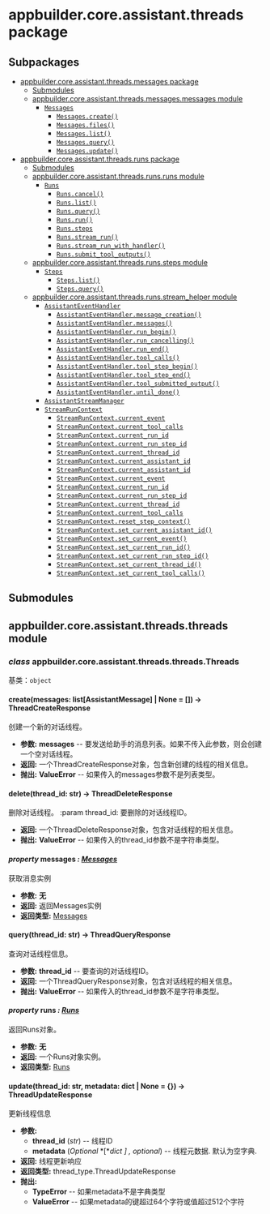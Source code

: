 # appbuilder.core.assistant.threads package

## Subpackages

* [appbuilder.core.assistant.threads.messages package](appbuilder.core.assistant.threads.messages.md)
  * [Submodules](appbuilder.core.assistant.threads.messages.md#submodules)
  * [appbuilder.core.assistant.threads.messages.messages module](appbuilder.core.assistant.threads.messages.md#module-appbuilder.core.assistant.threads.messages.messages)
    * [`Messages`](appbuilder.core.assistant.threads.messages.md#appbuilder.core.assistant.threads.messages.messages.Messages)
      * [`Messages.create()`](appbuilder.core.assistant.threads.messages.md#appbuilder.core.assistant.threads.messages.messages.Messages.create)
      * [`Messages.files()`](appbuilder.core.assistant.threads.messages.md#appbuilder.core.assistant.threads.messages.messages.Messages.files)
      * [`Messages.list()`](appbuilder.core.assistant.threads.messages.md#appbuilder.core.assistant.threads.messages.messages.Messages.list)
      * [`Messages.query()`](appbuilder.core.assistant.threads.messages.md#appbuilder.core.assistant.threads.messages.messages.Messages.query)
      * [`Messages.update()`](appbuilder.core.assistant.threads.messages.md#appbuilder.core.assistant.threads.messages.messages.Messages.update)
* [appbuilder.core.assistant.threads.runs package](appbuilder.core.assistant.threads.runs.md)
  * [Submodules](appbuilder.core.assistant.threads.runs.md#submodules)
  * [appbuilder.core.assistant.threads.runs.runs module](appbuilder.core.assistant.threads.runs.md#module-appbuilder.core.assistant.threads.runs.runs)
    * [`Runs`](appbuilder.core.assistant.threads.runs.md#appbuilder.core.assistant.threads.runs.runs.Runs)
      * [`Runs.cancel()`](appbuilder.core.assistant.threads.runs.md#appbuilder.core.assistant.threads.runs.runs.Runs.cancel)
      * [`Runs.list()`](appbuilder.core.assistant.threads.runs.md#appbuilder.core.assistant.threads.runs.runs.Runs.list)
      * [`Runs.query()`](appbuilder.core.assistant.threads.runs.md#appbuilder.core.assistant.threads.runs.runs.Runs.query)
      * [`Runs.run()`](appbuilder.core.assistant.threads.runs.md#appbuilder.core.assistant.threads.runs.runs.Runs.run)
      * [`Runs.steps`](appbuilder.core.assistant.threads.runs.md#appbuilder.core.assistant.threads.runs.runs.Runs.steps)
      * [`Runs.stream_run()`](appbuilder.core.assistant.threads.runs.md#appbuilder.core.assistant.threads.runs.runs.Runs.stream_run)
      * [`Runs.stream_run_with_handler()`](appbuilder.core.assistant.threads.runs.md#appbuilder.core.assistant.threads.runs.runs.Runs.stream_run_with_handler)
      * [`Runs.submit_tool_outputs()`](appbuilder.core.assistant.threads.runs.md#appbuilder.core.assistant.threads.runs.runs.Runs.submit_tool_outputs)
  * [appbuilder.core.assistant.threads.runs.steps module](appbuilder.core.assistant.threads.runs.md#module-appbuilder.core.assistant.threads.runs.steps)
    * [`Steps`](appbuilder.core.assistant.threads.runs.md#appbuilder.core.assistant.threads.runs.steps.Steps)
      * [`Steps.list()`](appbuilder.core.assistant.threads.runs.md#appbuilder.core.assistant.threads.runs.steps.Steps.list)
      * [`Steps.query()`](appbuilder.core.assistant.threads.runs.md#appbuilder.core.assistant.threads.runs.steps.Steps.query)
  * [appbuilder.core.assistant.threads.runs.stream_helper module](appbuilder.core.assistant.threads.runs.md#module-appbuilder.core.assistant.threads.runs.stream_helper)
    * [`AssistantEventHandler`](appbuilder.core.assistant.threads.runs.md#appbuilder.core.assistant.threads.runs.stream_helper.AssistantEventHandler)
      * [`AssistantEventHandler.message_creation()`](appbuilder.core.assistant.threads.runs.md#appbuilder.core.assistant.threads.runs.stream_helper.AssistantEventHandler.message_creation)
      * [`AssistantEventHandler.messages()`](appbuilder.core.assistant.threads.runs.md#appbuilder.core.assistant.threads.runs.stream_helper.AssistantEventHandler.messages)
      * [`AssistantEventHandler.run_begin()`](appbuilder.core.assistant.threads.runs.md#appbuilder.core.assistant.threads.runs.stream_helper.AssistantEventHandler.run_begin)
      * [`AssistantEventHandler.run_cancelling()`](appbuilder.core.assistant.threads.runs.md#appbuilder.core.assistant.threads.runs.stream_helper.AssistantEventHandler.run_cancelling)
      * [`AssistantEventHandler.run_end()`](appbuilder.core.assistant.threads.runs.md#appbuilder.core.assistant.threads.runs.stream_helper.AssistantEventHandler.run_end)
      * [`AssistantEventHandler.tool_calls()`](appbuilder.core.assistant.threads.runs.md#appbuilder.core.assistant.threads.runs.stream_helper.AssistantEventHandler.tool_calls)
      * [`AssistantEventHandler.tool_step_begin()`](appbuilder.core.assistant.threads.runs.md#appbuilder.core.assistant.threads.runs.stream_helper.AssistantEventHandler.tool_step_begin)
      * [`AssistantEventHandler.tool_step_end()`](appbuilder.core.assistant.threads.runs.md#appbuilder.core.assistant.threads.runs.stream_helper.AssistantEventHandler.tool_step_end)
      * [`AssistantEventHandler.tool_submitted_output()`](appbuilder.core.assistant.threads.runs.md#appbuilder.core.assistant.threads.runs.stream_helper.AssistantEventHandler.tool_submitted_output)
      * [`AssistantEventHandler.until_done()`](appbuilder.core.assistant.threads.runs.md#appbuilder.core.assistant.threads.runs.stream_helper.AssistantEventHandler.until_done)
    * [`AssistantStreamManager`](appbuilder.core.assistant.threads.runs.md#appbuilder.core.assistant.threads.runs.stream_helper.AssistantStreamManager)
    * [`StreamRunContext`](appbuilder.core.assistant.threads.runs.md#appbuilder.core.assistant.threads.runs.stream_helper.StreamRunContext)
      * [`StreamRunContext.current_event`](appbuilder.core.assistant.threads.runs.md#appbuilder.core.assistant.threads.runs.stream_helper.StreamRunContext.current_event)
      * [`StreamRunContext.current_tool_calls`](appbuilder.core.assistant.threads.runs.md#appbuilder.core.assistant.threads.runs.stream_helper.StreamRunContext.current_tool_calls)
      * [`StreamRunContext.current_run_id`](appbuilder.core.assistant.threads.runs.md#appbuilder.core.assistant.threads.runs.stream_helper.StreamRunContext.current_run_id)
      * [`StreamRunContext.current_run_step_id`](appbuilder.core.assistant.threads.runs.md#appbuilder.core.assistant.threads.runs.stream_helper.StreamRunContext.current_run_step_id)
      * [`StreamRunContext.current_thread_id`](appbuilder.core.assistant.threads.runs.md#appbuilder.core.assistant.threads.runs.stream_helper.StreamRunContext.current_thread_id)
      * [`StreamRunContext.current_assistant_id`](appbuilder.core.assistant.threads.runs.md#appbuilder.core.assistant.threads.runs.stream_helper.StreamRunContext.current_assistant_id)
      * [`StreamRunContext.current_assistant_id`](appbuilder.core.assistant.threads.runs.md#id0)
      * [`StreamRunContext.current_event`](appbuilder.core.assistant.threads.runs.md#id1)
      * [`StreamRunContext.current_run_id`](appbuilder.core.assistant.threads.runs.md#id2)
      * [`StreamRunContext.current_run_step_id`](appbuilder.core.assistant.threads.runs.md#id3)
      * [`StreamRunContext.current_thread_id`](appbuilder.core.assistant.threads.runs.md#id4)
      * [`StreamRunContext.current_tool_calls`](appbuilder.core.assistant.threads.runs.md#id5)
      * [`StreamRunContext.reset_step_context()`](appbuilder.core.assistant.threads.runs.md#appbuilder.core.assistant.threads.runs.stream_helper.StreamRunContext.reset_step_context)
      * [`StreamRunContext.set_current_assistant_id()`](appbuilder.core.assistant.threads.runs.md#appbuilder.core.assistant.threads.runs.stream_helper.StreamRunContext.set_current_assistant_id)
      * [`StreamRunContext.set_current_event()`](appbuilder.core.assistant.threads.runs.md#appbuilder.core.assistant.threads.runs.stream_helper.StreamRunContext.set_current_event)
      * [`StreamRunContext.set_current_run_id()`](appbuilder.core.assistant.threads.runs.md#appbuilder.core.assistant.threads.runs.stream_helper.StreamRunContext.set_current_run_id)
      * [`StreamRunContext.set_current_run_step_id()`](appbuilder.core.assistant.threads.runs.md#appbuilder.core.assistant.threads.runs.stream_helper.StreamRunContext.set_current_run_step_id)
      * [`StreamRunContext.set_current_thread_id()`](appbuilder.core.assistant.threads.runs.md#appbuilder.core.assistant.threads.runs.stream_helper.StreamRunContext.set_current_thread_id)
      * [`StreamRunContext.set_current_tool_calls()`](appbuilder.core.assistant.threads.runs.md#appbuilder.core.assistant.threads.runs.stream_helper.StreamRunContext.set_current_tool_calls)

## Submodules

## appbuilder.core.assistant.threads.threads module

### *class* appbuilder.core.assistant.threads.threads.Threads

基类：`object`

#### create(messages: list[AssistantMessage] | None = []) → ThreadCreateResponse

创建一个新的对话线程。

* **参数:**
  **messages** -- 要发送给助手的消息列表。如果不传入此参数，则会创建一个空对话线程。
* **返回:**
  一个ThreadCreateResponse对象，包含新创建的线程的相关信息。
* **抛出:**
  **ValueError** -- 如果传入的messages参数不是列表类型。

#### delete(thread_id: str) → ThreadDeleteResponse

删除对话线程。
:param thread_id: 要删除的对话线程ID。

* **返回:**
  一个ThreadDeleteResponse对象，包含对话线程的相关信息。
* **抛出:**
  **ValueError** -- 如果传入的thread_id参数不是字符串类型。

#### *property* messages *: [Messages](appbuilder.core.assistant.threads.messages.md#appbuilder.core.assistant.threads.messages.messages.Messages)*

获取消息实例

* **参数:**
  **无**
* **返回:**
  返回Messages实例
* **返回类型:**
  [Messages](appbuilder.core.assistant.threads.messages.md#appbuilder.core.assistant.threads.messages.messages.Messages)

#### query(thread_id: str) → ThreadQueryResponse

查询对话线程信息。

* **参数:**
  **thread_id** -- 要查询的对话线程ID。
* **返回:**
  一个ThreadQueryResponse对象，包含对话线程的相关信息。
* **抛出:**
  **ValueError** -- 如果传入的thread_id参数不是字符串类型。

#### *property* runs *: [Runs](appbuilder.core.assistant.threads.runs.md#appbuilder.core.assistant.threads.runs.runs.Runs)*

返回Runs对象。

* **参数:**
  **无**
* **返回:**
  一个Runs对象实例。
* **返回类型:**
  [Runs](appbuilder.core.assistant.threads.runs.md#appbuilder.core.assistant.threads.runs.runs.Runs)

#### update(thread_id: str, metadata: dict | None = {}) → ThreadUpdateResponse

更新线程信息

* **参数:**
  * **thread_id** (*str*) -- 线程ID
  * **metadata** (*Optional* *[**dict* *]* *,* *optional*) -- 线程元数据. 默认为空字典.
* **返回:**
  线程更新响应
* **返回类型:**
  thread_type.ThreadUpdateResponse
* **抛出:**
  * **TypeError** -- 如果metadata不是字典类型
  * **ValueError** -- 如果metadata的键超过64个字符或值超过512个字符
